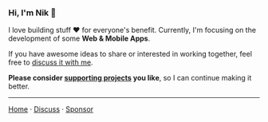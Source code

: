 ### Hi, I'm Nik 👋

I love building stuff ❤️ for everyone's benefit.
Currently, I'm focusing on the development of some **Web & Mobile Apps**.

If you have awesome ideas to share or interested in working together, feel free to [discuss it with me][2].

**Please consider [supporting projects][pay] you like**, so I can continue making it better.

***

[Home][1]
&middot; [Discuss][2]
&middot; [Sponsor][pay]

[1]:https://nikahmadz.github.io "Go to nikahmadz.github.io"
[2]:https://github.com/nikahmadz/nikahmadz.github.io/discussions "Lets discuss something"
[pay]: https://nikahmadz.github.io/pay "See payment options"

<!--
**nikahmadz/nikahmadz** is a ✨ _special_ ✨ repository because its `README.md` (this file) appears on your GitHub profile.
Here are some ideas to get you started:
- 🔭 I’m currently working on ...
- 🌱 I’m currently learning ...
- 👯 I’m looking to collaborate on ...
- 🤔 I’m looking for help with ...
- 💬 Ask me about ...
- 📫 How to reach me: ...
- 😄 Pronouns: ...
- ⚡ Fun fact: ...
-->
